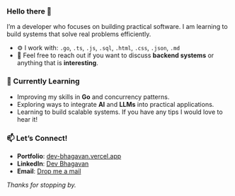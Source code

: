 ### Hello there 👋

I’m a developer who focuses on building practical software. I am learning to build systems that solve real problems efficiently.

- ⚙️ I work with: `.go`, `.ts`, `.js`, `.sql`, `.html`, `.css`, `.json`, `.md`
- 💬 Feel free to reach out if you want to discuss **backend systems** or anything that is **interesting**.

### 🌱 Currently Learning

- Improving my skills in **Go** and concurrency patterns.
- Exploring ways to integrate **AI** and **LLMs** into practical applications.
- Learning to build scalable systems.
If you have any tips I would love to hear it!

### 📫 Let’s Connect!

- **Portfolio**: [dev-bhagavan.vercel.app](https://dev-bhagavan.vercel.app)
- **LinkedIn**: [Dev Bhagavan](https://www.linkedin.com/in/dev-bhagavan/)
- **Email**: [Drop me a mail](mailto:dev-bhagavan25@gmail.com)

_Thanks for stopping by._
